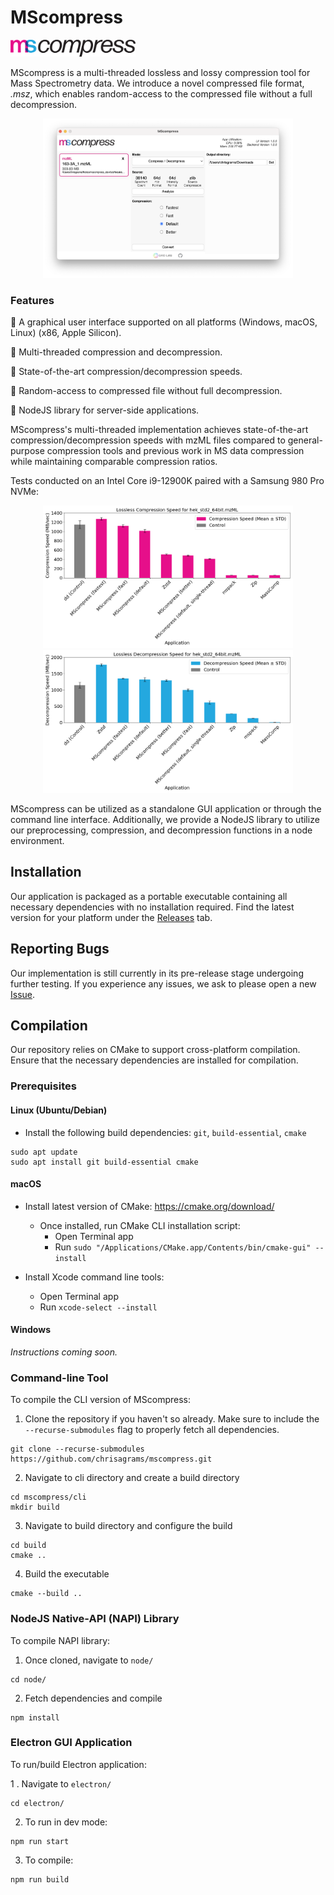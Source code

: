 # MScompress
<img src="electron/assets/logos/msc_logo.svg" width=200px>


MScompress is a multi-threaded lossless and lossy compression tool for Mass Spectrometry data. We introduce a novel compressed file format, *.msz*, which enables random-access to the compressed file without a full decompression.

<p align="center">
    <img src="assets/figures/GUI-Screenshot.png" width=400px>
</p>

### Features
🌟 A graphical user interface supported on all platforms (Windows, macOS, Linux) (x86, Apple Silicon).

🌟 Multi-threaded compression and decompression.

🌟 State-of-the-art compression/decompression speeds.

🌟 Random-access to compressed file without full decompression.

🌟 NodeJS library for server-side applications.

MScompress's multi-threaded implementation achieves state-of-the-art compression/decompression speeds with mzML files compared to general-purpose compression tools and previous work in MS data compression while maintaining comparable compression ratios.

Tests conducted on an Intel Core i9-12900K paired with a Samsung 980 Pro NVMe:

<p align="center">
    <img src="assets/figures/all_hek_compress.png" width=400px;>
    <img src="assets/figures/all_hek_decompress.png" width=400px;>
</p>

MScompress can be utilized as a standalone GUI application or through the command line interface. Additionally, we provide a NodeJS library to utilize our preprocessing, compression, and decompression functions in a node environment.

## Installation
Our application is packaged as a portable executable containing all necessary dependencies with no installation required. Find the latest version for your platform under the [Releases](https://github.com/chrisagrams/mscompress/releases) tab.


## Reporting Bugs
Our implementation is still currently in its pre-release stage undergoing further testing. If you experience any issues, we ask to please open a new [Issue](https://github.com/chrisagrams/mscompress/issues).

## Compilation
Our repository relies on CMake to support cross-platform compilation. Ensure that the necessary dependencies are installed for compilation.
### Prerequisites
#### Linux (Ubuntu/Debian)
- Install the following build dependencies: `git`, `build-essential`, `cmake`
```
sudo apt update
sudo apt install git build-essential cmake
```

#### macOS 
- Install latest version of CMake: https://cmake.org/download/
    - Once installed, run CMake CLI installation script:
        - Open Terminal app
        - Run `sudo "/Applications/CMake.app/Contents/bin/cmake-gui" --install`

- Install Xcode command line tools:
    - Open Terminal app
    - Run `xcode-select --install`

#### Windows
*Instructions coming soon.*


### Command-line Tool
To compile the CLI version of MScompress:

1. Clone the repository if you haven't so already. Make sure to include the `--recurse-submodules` flag to properly fetch all dependencies.
```
git clone --recurse-submodules https://github.com/chrisagrams/mscompress.git
```
2. Navigate to cli directory and create a build directory
```
cd mscompress/cli
mkdir build
```
3. Navigate to build directory and configure the build
```
cd build
cmake ..
```
4. Build the executable
```
cmake --build ..
```
### NodeJS Native-API (NAPI) Library
To compile NAPI library:

1. Once cloned, navigate to `node/`

```
cd node/
```

2. Fetch dependencies and compile
```
npm install
```

### Electron GUI Application
To run/build Electron application:

1 . Navigate to `electron/`
```
cd electron/
```

2. To run in dev mode:
```
npm run start
```

3. To compile:
```
npm run build
```
